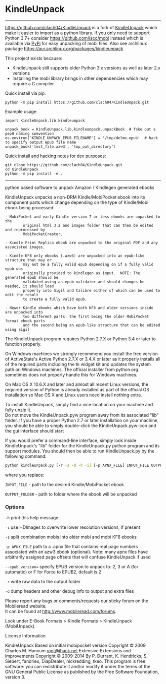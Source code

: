 KindleUnpack
============


-------------------

https://github.com/clach04/KindleUnpack is a fork of [KindleUnpack](https://github.com/kevinhendricks/KindleUnpack) which make it easier to import as a python library. If you only need to support Python 3.7+ consider https://github.com/iscc/mobi instead which is available via [PyPi](https://pypi.org/project/mobi/) for easy unpacking of mobi files. Also see archlinux package https://aur.archlinux.org/packages/kindleunpack

This project exists because:

  * KindleUnpack still supports older Python 3.x versions as well as later 2.x versions
  * Installing the mobi library brings in other dependencies which may require a C compiler

Quick install via pip:

    python -m pip install https://github.com/clach04/KindleUnpack.git

Example usage:

    import KindleUnpack.lib.kindleunpack

    unpack_book = KindleUnpack.lib.kindleunpack.unpackBook  # fake out a pep8 naming comvention
    os.environ['KINDLE_UNPACK_EPUB_FILENAME'] = '/tmp/delme.epub'  # hack to specify output epub file name
    unpack_book('test_file.azw3', 'tmp_out_directory')

Quick install and hacking notes for dev purposes:

    git clone https://github.com/clach04/KindleUnpack.git
    cd KindleUnpack
    python -m pip install -e .

-------------------

python based software to unpack Amazon / Kindlegen generated ebooks

KindleUnpack unpacks a non-DRM Kindle/MobiPocket ebook into its component parts 
which change depending on the type of Kindle/Mobi ebook being processed

	- MobiPocket and early Kindle version 7 or less ebooks are unpacked to the 
            original html 3.2 and images folder that can then be edited and reprocessed by 
            MobiPocketCreator.

	- Kindle Print Replica ebook are unpacked to the original PDF and any associated images.

	- Kindle KF8 only ebooks (.azw3) are unpacked into an epub-like structure that may or 
            may not be a fully valid epub depending on if a fully valid epub was 
            originally provided to kindlegen as input.  NOTE: The generated epub should be
            validated using an epub validator and should changes be needed, it should load
            properly into Sigil and Calibre either of which can be used to edit the result
            to create a fully valid epub.

	- Newer Kindle ebooks which have both KF8 and older versions inside are unpacked into 
            two different parts: the first being the older MobiPocket format ebook parts 
            and the second being an epub-like structure that can be edited using Sigil

The KindleUnpack program requires Python 2.7.X or Python 3.4 or later to function properly. 

On Windows machines we strongly recommend you install the free version of ActiveState's 
Active Python 2.7.X or 3.4.X or later as it properly installs all of the required parts 
including the tk widget kit and updates the system path on Windows machines.  The official 
installer from python.org sometimes does not properly handle this for Windows machines.

On Mac OS X 10.6.X and later and almost all recent Linux versions, the required version 
of Python is already installed as part of the official OS installation so Mac OS X and 
Linux users need install nothing extra.

To install KindleUnpack, simply find a nice location on your machine and fully unzip it.  
Do not move the KindleUnpack.pyw program away from its associated "lib" folder.  If you 
have a proper Python 2.7 or later installation on your machine, you should be able to 
simply double-click the KindleUnpack.pyw icon and the gui interface should start

If you would prefer a command-line interface, simply look inside KindleUnpack's "lib" 
folder for the KindleUnpack.py python program and its support modules.  You should 
then be able to run KindleUnpack.py by the following command:

```sh
python kindleunpack.py [-r -s -d -h -i] [-p APNX_FILE] INPUT_FILE OUTPUT_FOLDER
```

where you replace:

`INPUT_FILE`      - path to the desired Kindle/MobiPocket ebook

`OUTPUT_FOLDER`   - path to folder where the ebook will be unpacked

### Options

`-h`               print this help message

`-i`               use HDImages to overwrite lower resolution versions, if present

`-s`               split combination mobis into older mobi and mobi KF8 ebooks

`-p APNX_FILE`     path to a .apnx file that contains real page numbers associated
                   with an azw3 ebook (optional).  Note: many apnx files have
                   arbitrarily assigned page offsets that will confuse KindleUnpack
                   if used

`--epub_version=`  specify EPUB version to unpack to: 2, 3 or A (for automatic) or
                   F for Force to EPUB2, default is 2

`-r`               write raw data to the output folder

`-d`               dump headers and other debug info to output and extra files

Please report any bugs or comments/requests our sticky forum on the Mobileread website.  
It can be found at http://www.mobileread.com/forums.  

Look under E-Book Formats > Kindle Formats > KindleUnpack (MobiUnpack).

License Information

KindleUnpack
    Based on initial mobipocket version Copyright © 2009 Charles M. Hannum <root@ihack.net>
    Extensive Extensions and Improvements Copyright © 2009-2014 
         By P. Durrant, K. Hendricks, S. Siebert, fandrieu, DiapDealer, nickredding, tkeo.
    This program is free software: you can redistribute it and/or modify
    it under the terms of the GNU General Public License as published by
    the Free Software Foundation, version 3.
